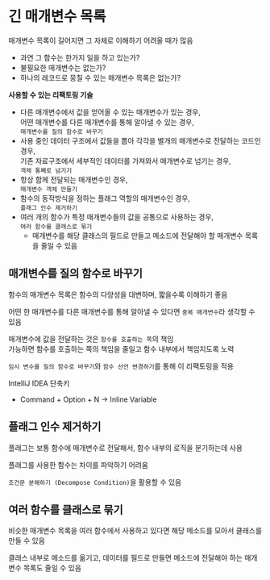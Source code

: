 # 긴 매개변수 목록

매개변수 목록이 길어지면 그 자체로 이해하기 어려울 때가 많음
* 과연 그 함수는 한가지 일을 하고 있는가?
* 불필요한 매개변수는 없는가?
* 하나의 레코드로 뭉칠 수 있는 매개변수 목록은 없는가?

**사용할 수 있는 리팩토링 기술**
* 다른 매개변수에서 값을 얻어올 수 있는 매개변수가 있는 경우,  
  어떤 매개변수를 다른 매개변수를 통해 알아낼 수 있는 경우,  
  `매개변수를 질의 함수로 바꾸기`
* 사용 중인 데이터 구조에서 값들을 뽑아 각각을 별개의 매개변수로 전달하는 코드인 경우,  
  기존 자료구조에서 세부적인 데이터를 가져와서 매개변수로 넘기는 경우,  
  `객체 통째로 넘기기`
* 항상 함께 전달되는 매개변수인 경우,  
  `매개변수 객체 만들기`
* 함수의 동작방식을 정하는 플래그 역할의 매개변수인 경우,  
  `플래그 인수 제거하기`
* 여러 개의 함수가 특정 매개변수들의 값을 공통으로 사용하는 경우,  
  `여러 함수를 클래스로 묶기`
  * 매개변수를 해당 클래스의 필드로 만들고 메소드에 전달해야 할 매개변수 목록을 줄일 수 있음

## 매개변수를 질의 함수로 바꾸기

함수의 매개변수 목록은 함수의 다양성을 대변하며, 짧을수록 이해하기 좋음

어떤 한 매개변수를 다른 매개변수를 통해 알아낼 수 있다면 `중복 매개변수`라 생각할 수 있음

매개변수에 값을 전달하는 것은 `함수를 호출하는 쪽`의 책임  
가능하면 함수를 호출하는 쪽의 책임을 줄일고 함수 내부에서 책임지도록 노력

`임시 변수를 질의 함수로 바꾸기`와 `함수 선언 변경하기`를 통해 이 리팩토링을 적용

IntelliJ IDEA 단축키
* Command + Option + N -> Inline Variable

## 플래그 인수 제거하기

플래그는 보통 함수에 매개변수로 전달해서, 함수 내부의 로직을 분기하는데 사용

플래그를 사용한 함수는 차이를 파악하기 어려움

`조건문 분해하기 (Decompose Condition)`을 활용할 수 있음

## 여러 함수를 클래스로 묶기

비슷한 매개변수 목록을 여러 함수에서 사용하고 있다면 해당 메소드를 모아서 클래스를 만들 수 있음

클래스 내부로 메소드를 옮기고, 데이터를 필드로 만들면 메소드에 전달해야 하는 매개변수 목록도 줄일 수 있음